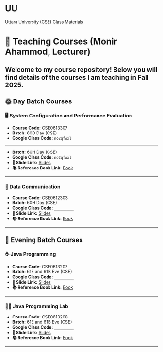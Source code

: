 # UU
Uttara University (CSE) Class Materials

# 📘 Teaching Courses (Monir Ahammod, Lecturer)

Welcome to my course repository! Below you will find details of the courses I am teaching in Fall 2025.   
---

## 🌞 Day Batch Courses

### 🖥️ System Configuration and Performance Evaluation  
- **Course Code:** CSE0613307  
- **Batch:** 60D Day (CSE)  
- **Google Class Code:** `no2qfwxl`
---
- **Batch:** 60H Day (CSE)
- **Google Class Code:** `no2qfwxl`
- **📑 Slide Link:** [Slides](#)  
- **📚 Reference Book Link:** [Book](#)  

---

### 📡 Data Communication  
- **Course Code:** CSE0612303  
- **Batch:** 60H Day (CSE)  
- **Google Class Code:** `_________`  
- **📑 Slide Link:** [Slides](#)  
- **📚 Reference Book Link:** [Book](#)  

---

## 🌙 Evening Batch Courses  

### ☕ Java Programming  
- **Course Code:** CSE0613207  
- **Batch:** 61E and 61B Eve (CSE)  
- **Google Class Code:** `_________`  
- **📑 Slide Link:** [Slides](#)  
- **📚 Reference Book Link:** [Book](#)  

---

### 🧑‍💻 Java Programming Lab  
- **Course Code:** CSE0613208  
- **Batch:** 61E and 61B Eve (CSE) 
- **Google Class Code:** `_________`  
- **📑 Slide Link:** [Slides](#)  
- **📚 Reference Book Link:** [Book](#)  

---
